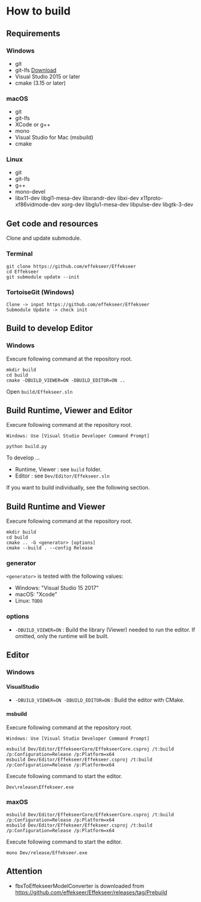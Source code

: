 How to build
==========

Requirements
----------

### Windows

- git
- git-lfs [Download](https://git-lfs.github.com/)
- Visual Studio 2015 or later
- cmake (3.15 or later)

### macOS

- git
- git-lfs
- XCode or g++
- mono
- Visual Studio for Mac (msbuild)
- cmake

### Linux

- git
- git-lfs
- g++
- mono-devel
- libx11-dev libgl1-mesa-dev libxrandr-dev libxi-dev x11proto-xf86vidmode-dev xorg-dev libglu1-mesa-dev libpulse-dev libgtk-3-dev

Get code and resources
----------

Clone and update submodule.

### Terminal

```
git clone https://github.com/effekseer/Effekseer
cd Effekseer
git submodule update --init
```

### TortoiseGit (Windows)

```
Clone -> input https://github.com/effekseer/Effekseer
Submodule Update -> check init
```

Build to develop Editor
----------

### Windows

Execure following command at the repository root.

```
mkdir build
cd build
cmake -DBUILD_VIEWER=ON -DBUILD_EDITOR=ON .. 
```

Open ``` build/Effekseer.sln ```

Build Runtime, Viewer and Editor
----------

Execure following command at the repository root.

`Windows: Use [Visual Studio Developer Command Prompt]`

```
python build.py
```

To develop ...

- Runtime, Viewer : see `build` folder.
- Editor : see `Dev/Editor/Effekseer.sln`

If you want to build individually, see the following section.


Build Runtime and Viewer
----------

Execure following command at the repository root.

```
mkdir build
cd build
cmake .. -G <generator> [options]
cmake --build . --config Release
```

### generator

`<generator>` is tested with the following values:

- Windows: "Visual Studio 15 2017"
- macOS: "Xcode"
- Linux: `TODO`

### options

- `-DBUILD_VIEWER=ON` : Build the library (Viewer) needed to run the editor. If omitted, only the runtime will be built.


Editor
----------

### Windows

#### VisualStudio

- `-DBUILD_VIEWER=ON -DBUILD_EDITOR=ON` : Build the editor with CMake.

#### msbuild

Execure following command at the repository root.

`Windows: Use [Visual Studio Developer Command Prompt]`

```
msbuild Dev/Editor/EffekseerCore/EffekseerCore.csproj /t:build /p:Configuration=Release /p:Platform=x64
msbuild Dev/Editor/Effekseer/Effekseer.csproj /t:build /p:Configuration=Release /p:Platform=x64
```

Execute following command to start the editor.

```
Dev\release\Effekseer.exe
```

### maxOS

```
msbuild Dev/Editor/EffekseerCore/EffekseerCore.csproj /t:build /p:Configuration=Release /p:Platform=x64
msbuild Dev/Editor/Effekseer/Effekseer.csproj /t:build /p:Configuration=Release /p:Platform=x64
```

Execute following command to start the editor.

```
mono Dev/release/Effekseer.exe
```

Attention
----------

- fbxToEffekseerModelConverter is downloaded from https://github.com/effekseer/Effekseer/releases/tag/Prebuild
